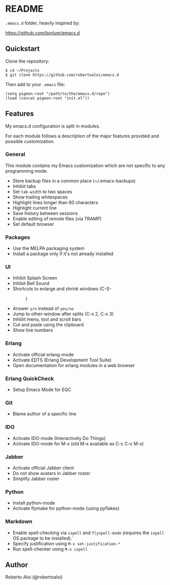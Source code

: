 # README

`.emacs.d` folder, heavily inspired by:

https://github.com/borlum/emacs.d

## Quickstart

Clone the repository:

```
$ cd ~/Projects
$ git clone https://github.com/robertoaloi/emacs.d
```

Then add  to your `.emacs` file:

```
(setq pigeon-root "/path/to/the/emacs.d/repo")
(load (concat pigeon-root "init.el"))
```

## Features

My emacs.d configuration is split in modules.

For each module follows a description of the major features provided
and possible customization.

### General

This module contains my Emacs customization which are not specific to
any programming mode.

* Store backup files in a common place (~/.emacs-backups)
* Inhibit tabs
* Set `tab-width` to two spaces
* Show trailing whitespaces
* Highlight lines longer than 80 characters
* Highlight current line
* Save history between sessions
* Enable editing of remote files (via TRAMP)
* Set default browser

### Packages

* Use the MELPA packaging system
* Install a package only if it's not already installed

### UI

* Inhibit Splash Screen
* Inhibit Bell Sound
* Shortcuts to enlarge and shrink windows (C-S-<dir>)
* Answer `y/n` instead of `yes/no`
* Jump to other-window after splits (C-x 2, C-x 3)
* Inhibit menu, tool and scroll bars
* Cut and paste using the clipboard
* Show line numbers

### Erlang

* Activate official erlang-mode
* Activate EDTS (Erlang Development Tool Suite)
* Open documentation for erlang modules in a web browser

### Erlang QuickCheck

* Setup Emacs Mode for EQC

### Git

* Blame author of a specific line

### IDO

* Activate IDO-mode (Interactively Do Things)
* Activate IDO-mode for M-x (old M-x available as C-c C-c M-x)

### Jabber

* Activate official Jabber client
* Do not show avatars in Jabber roster
* Simplify Jabber roster

### Python

* Install python-mode
* Activate flymake for python-mode (using pyflakes)

### Markdown

* Enable spell-checking via `ispell` and `flyspell-mode` (requires the
  `ispell` OS package to be installed).`
* Specify justification using `M-x set-justification-*`
* Run spell-checker using `M-x ispell`

## Author

Roberto Aloi (@robertoaloi)

